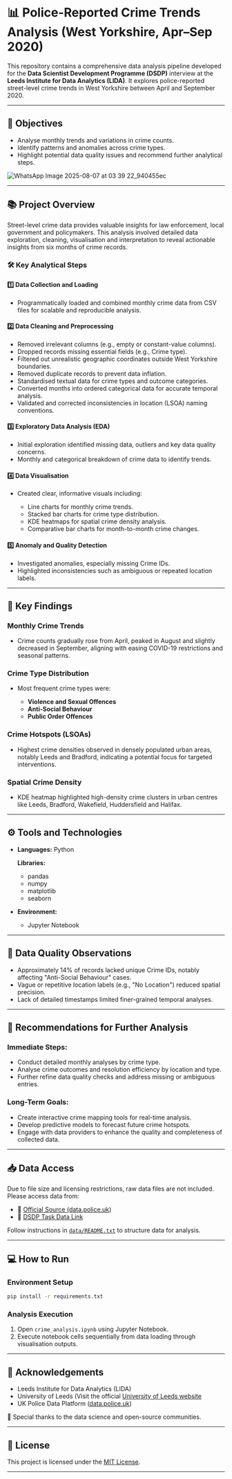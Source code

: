 # 📊 Police-Reported Crime Trends Analysis (West Yorkshire, Apr–Sep 2020)

This repository contains a comprehensive data analysis pipeline developed for the **Data Scientist Development Programme (DSDP)** interview at the **Leeds Institute for Data Analytics (LIDA)**. It explores police-reported street-level crime trends in West Yorkshire between April and September 2020.

---

## 🎯 Objectives

* Analyse monthly trends and variations in crime counts.
* Identify patterns and anomalies across crime types.
* Highlight potential data quality issues and recommend further analytical steps.

![WhatsApp Image 2025-08-07 at 03 39 22_940455ec](https://github.com/user-attachments/assets/21704fd7-da70-4749-a13e-e0905181db88)

---

## 📚 Project Overview

Street-level crime data provides valuable insights for law enforcement, local government and policymakers. This analysis involved detailed data exploration, cleaning, visualisation and interpretation to reveal actionable insights from six months of crime records.

### 🛠️ Key Analytical Steps

#### 1️⃣ Data Collection and Loading

* Programmatically loaded and combined monthly crime data from CSV files for scalable and reproducible analysis.

#### 2️⃣ Data Cleaning and Preprocessing

* Removed irrelevant columns (e.g., empty or constant-value columns).
* Dropped records missing essential fields (e.g., Crime type).
* Filtered out unrealistic geographic coordinates outside West Yorkshire boundaries.
* Removed duplicate records to prevent data inflation.
* Standardised textual data for crime types and outcome categories.
* Converted months into ordered categorical data for accurate temporal analysis.
* Validated and corrected inconsistencies in location (LSOA) naming conventions.

#### 3️⃣ Exploratory Data Analysis (EDA)

* Initial exploration identified missing data, outliers and key data quality concerns.
* Monthly and categorical breakdown of crime data to identify trends.

#### 4️⃣ Data Visualisation

* Created clear, informative visuals including:

  * Line charts for monthly crime trends.
  * Stacked bar charts for crime type distribution.
  * KDE heatmaps for spatial crime density analysis.
  * Comparative bar charts for month-to-month crime changes.

#### 5️⃣ Anomaly and Quality Detection

* Investigated anomalies, especially missing Crime IDs.
* Highlighted inconsistencies such as ambiguous or repeated location labels.

---

## 📌 Key Findings

### Monthly Crime Trends

* Crime counts gradually rose from April, peaked in August and slightly decreased in September, aligning with easing COVID-19 restrictions and seasonal patterns.  

### Crime Type Distribution

* Most frequent crime types were:

  * **Violence and Sexual Offences**
  * **Anti-Social Behaviour**
  * **Public Order Offences**

### Crime Hotspots (LSOAs)

* Highest crime densities observed in densely populated urban areas, notably Leeds and Bradford, indicating a potential focus for targeted interventions.  

### Spatial Crime Density

* KDE heatmap highlighted high-density crime clusters in urban centres like Leeds, Bradford, Wakefield, Huddersfield and Halifax.

---

## ⚙️ Tools and Technologies

* **Languages:** Python

   **Libraries:**

  * pandas
  * numpy
  * matplotlib
  * seaborn

* **Environment:**

  * Jupyter Notebook

---

## 🚧 Data Quality Observations

* Approximately 14% of records lacked unique Crime IDs, notably affecting "Anti-Social Behaviour" cases.
* Vague or repetitive location labels (e.g., "No Location") reduced spatial precision.
* Lack of detailed timestamps limited finer-grained temporal analyses.

---

## 🚀 Recommendations for Further Analysis

### Immediate Steps:

* Conduct detailed monthly analyses by crime type.
* Analyse crime outcomes and resolution efficiency by location and type.
* Further refine data quality checks and address missing or ambiguous entries.

### Long-Term Goals:

* Create interactive crime mapping tools for real-time analysis.
* Develop predictive models to forecast future crime hotspots.
* Engage with data providers to enhance the quality and completeness of collected data.

---

## 📥 Data Access

Due to file size and licensing restrictions, raw data files are not included. Please access data from:

* 🔗 [Official Source (data.police.uk)](https://data.police.uk/data/)
* 🔗 [DSDP Task Data Link](https://tinyurl.com/DSDP25)

Follow instructions in [`data/README.txt`](data/README.txt) to structure data for analysis.

---

## 💻 How to Run

### Environment Setup

```bash
pip install -r requirements.txt
```

### Analysis Execution

1. Open `crime_analysis.ipynb` using Jupyter Notebook.
2. Execute notebook cells sequentially from data loading through visualisation outputs.

---

## 🙌 Acknowledgements

* Leeds Institute for Data Analytics (LIDA)
* University of Leeds (Visit the official [University of Leeds website](https://www.leeds.ac.uk)   
* UK Police Data Platform ([data.police.uk](https://data.police.uk))

🙏 Special thanks to the data science and open-source communities.


---

## 📄 License

This project is licensed under the [MIT License](LICENSE).

---

